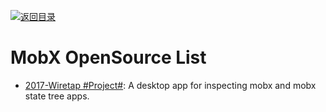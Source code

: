 [![返回目录](https://user-images.githubusercontent.com/5803001/38079637-ff0abcf0-3371-11e8-9b76-ad651620afc7.jpg)](https://github.com/wxyyxc1992/Awesome-Lists)

# MobX OpenSource List

* [2017-Wiretap #Project#](https://github.com/Raathigesh/wiretap): A desktop app for inspecting mobx and mobx state tree apps.
